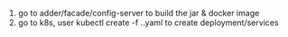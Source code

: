 1. go to adder/facade/config-server to build the jar & docker image
2. go to k8s, user kubectl create -f ..yaml to create deployment/services
